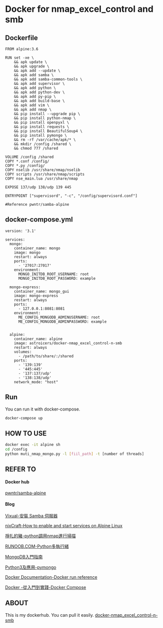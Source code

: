 Docker for nmap_excel_control and smb
===================

## Dockerfile
```
FROM alpine:3.6

RUN set -xe \
    && apk update \
    && apk upgrade \
    && apk add --update \
    && apk add samba \
    && apk add samba-common-tools \
    && apk add supervisor \
    && apk add python \
    && apk add python-dev \
    && apk add py-pip \
    && apk add build-base \
    && apk add vim \
    && apk add nmap \
    && pip install --upgrade pip \
    && pip install python-nmap \
    && pip install openpyxl \
    && pip install requests \
    && pip install BeautifulSoup4 \
    && pip install pymongo \
    && rm -rf /var/cache/apk/* \
    && mkdir /config /shared \
    && chmod 777 /shared

VOLUME /config /shared
COPY *.conf /config/
COPY *.py /config/
COPY nselib /usr/share/nmap/nselib
COPY scripts /usr/share/nmap/scripts
COPY nse_main.lua /usr/share/nmap

EXPOSE 137/udp 138/udp 139 445

ENTRYPOINT ["supervisord", "-c", "/config/supervisord.conf"]

#Reference pwntr/samba-alpine

```
## docker-compose.yml
```
version: '3.1'

services:
  mongo:
    container_name: mongo
    image: mongo
    restart: always
    ports:
      - '27017:27017'
    environment:
      MONGO_INITDB_ROOT_USERNAME: root
      MONGO_INITDB_ROOT_PASSWORD: example

  mongo-express:
    container_name: mongo_gui
    image: mongo-express
    restart: always
    ports:
      - 127.0.0.1:8081:8081
    environment:
      ME_CONFIG_MONGODB_ADMINUSERNAME: root
      ME_CONFIG_MONGODB_ADMINPASSWORD: example


  alpine:
    container_name: alpine
    image: astroicers/docker-nmap_excel_control-n-smb
    restart: always
    volumes:
      - /path/to/share/:/shared
    ports:
      - '139:139'
      - '445:445'
      - '137:137/udp'
      - '138:138/udp'
    network_mode: "host"
```

## Run
You can run it with docker-compose.
```sh
docker-compose up
```

## HOW TO USE
```sh
docker exec -it alpine sh
cd /config
python muti_nmap_mongo.py -l [fiil_path] -t [number of threads]
```
## REFER TO

#### Docker hub
[pwntr/samba-alpine](https://hub.docker.com/r/pwntr/samba-alpine/)

#### Blog
[Vixual-安裝 Samba 伺服器](http://www.vixual.net/blog/archives/82)

[nixCraft-How to enable and start services on Alpine Linux](https://www.cyberciti.biz/faq/how-to-enable-and-start-services-on-alpine-linux/)

[掙扎的豬-python調用nmap進行掃描](https://www.cnblogs.com/darkpig/p/5691469.html)

[RUNOOB.COM-Python多執行緒](http://www.runoob.com/python/python-multithreading.html)

[MongoDB入門指南](https://jockchou.gitbooks.io/getting-started-with-mongodb/content/index.html)

[Python3及應用-pymongo](https://ecmadao.gitbooks.io/python3/content/pymongo.html)

[Docker Documentation-Docker run reference](https://docs.docker.com/engine/reference/run/#expose-incoming-ports)

[Docker -從入門到實踐-Docker Compose](https://yeasy.gitbooks.io/docker_practice/compose/)

## ABOUT
This is my dockerhub.
You can pull it easily.
[docker-nmap_excel_control-n-smb](https://hub.docker.com/r/astroicers/docker-nmap_excel_control-n-smb/)
